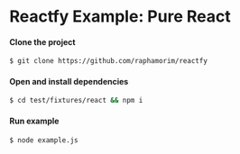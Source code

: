 # Reactfy Example: Pure React

#### Clone the project

```bash
$ git clone https://github.com/raphamorim/reactfy
```

#### Open and install dependencies

```bash
$ cd test/fixtures/react && npm i
```

#### Run example

```bash
$ node example.js
```
